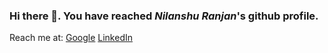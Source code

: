 ### Hi there 👋. You have reached ***Nilanshu Ranjan***'s github profile.

<!--
**Nikx999/Nikx999** is a ✨ _special_ ✨ repository because its `README.md` (this file) appears on your GitHub profile.

Here are some ideas to get you started:

- 🔭 I’m currently working on 
- 🌱 I’m currently learning ...
- 👯 I’m looking to collaborate on ...
- 🤔 I’m looking for help with ...
- 💬 Ask me about ...
- 📫 How to reach me: ...
- 😄 Pronouns: ...
- ⚡ Fun fact: ...
-->
Reach me at:
  [Google](mishranikku999@gmail.com)
  [LinkedIn](https://www.linkedin.com/in/nilanshu-ranjan-428135a2/)
